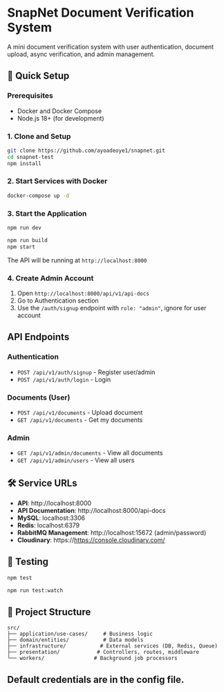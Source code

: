 # SnapNet Document Verification System

A mini document verification system with user authentication, document upload, async verification, and admin management.

## 🚀 Quick Setup

### Prerequisites

- Docker and Docker Compose
- Node.js 18+ (for development)

### 1. Clone and Setup

```bash
git clone https://github.com/ayoadeoye1/snapnet.git
cd snapnet-test
npm install
```

### 2. Start Services with Docker

```bash
docker-compose up -d
```

### 3. Start the Application

```bash
npm run dev

npm run build
npm start
```

The API will be running at `http://localhost:8000`

### 4. Create Admin Account

1. Open `http://localhost:8000/api/v1/api-docs`
2. Go to Authentication section
3. Use the `/auth/signup` endpoint with `role: "admin"`, ignore for user account

## API Endpoints

### Authentication

- `POST /api/v1/auth/signup` - Register user/admin
- `POST /api/v1/auth/login` - Login

### Documents (User)

- `POST /api/v1/documents` - Upload document
- `GET /api/v1/documents` - Get my documents

### Admin

- `GET /api/v1/admin/documents` - View all documents
- `GET /api/v1/admin/users` - View all users

## 🛠 Service URLs

- **API**: http://localhost:8000
- **API Documentation**: http://localhost:8000/api-docs
- **MySQL**: localhost:3306
- **Redis**: localhost:6379
- **RabbitMQ Management**: http://localhost:15672 (admin/password)
- **Cloudinary**: https://https://console.cloudinary.com/

## 🧪 Testing

```bash
npm test

npm run test:watch
```

## 📁 Project Structure

```
src/
├── application/use-cases/     # Business logic
├── domain/entities/           # Data models
├── infrastructure/           # External services (DB, Redis, Queue)
├── presentation/            # Controllers, routes, middleware
└── workers/                # Background job processors
```

## Default credentials are in the config file.